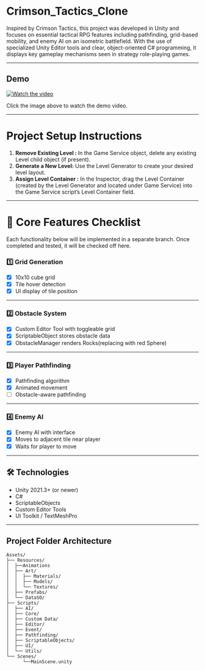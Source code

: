 # Crimson_Tactics_Clone

Inspired by Crimson Tactics, this project was developed in Unity and focuses on essential tactical RPG features including pathfinding, grid-based mobility, and enemy AI on an isometric battlefield. With the use of specialized Unity Editor tools and clear, object-oriented C# programming, it displays key gameplay mechanisms seen in strategy role-playing games.

---
## Demo

[![Watch the video](https://github.com/user-attachments/assets/fe0cb925-3403-4e1c-a9fc-bc2e46de69ec)](https://youtu.be/UebnLKq9Z7I)


Click the image above to watch the demo video.


---
# Project Setup Instructions
<ol>
      <li>
            <b>Remove Existing Level : </b> In the Game Service object, delete any existing Level child object (if present).
      </li> 
      <li>
            <b>Generate a New Level:</b> Use the Level Generator to create your desired level layout.
      </li>
      <li>
     <b> Assign Level Container :</b> In the Inspector, drag the Level Container (created by the Level Generator and located under Game Service)
into the Game Service script’s Level Container field.
      </li>
</ol>

---

# 📌 Core Features Checklist
Each functionality below will be implemented in a separate branch. Once completed and tested, it will be checked off here.

### 1️⃣ Grid Generation
- [x] 10x10 cube grid  
- [x] Tile hover detection  
- [x] UI display of tile position

---

### 2️⃣ Obstacle System
- [x] Custom Editor Tool with toggleable grid  
- [x] ScriptableObject stores obstacle data
- [x] ObstacleManager renders Rocks(replacing with red Sphere)

---

### 3️⃣ Player Pathfinding
- [X] Pathfinding algorithm  
- [X] Animated movement  
- [ ] Obstacle-aware pathfinding

---

### 4️⃣ Enemy AI
- [x] Enemy AI with interface  
- [x] Moves to adjacent tile near player  
- [x] Waits for player to move  

---

## 🛠️ Technologies
- Unity 2021.3+ (or newer)
- C#
- ScriptableObjects
- Custom Editor Tools
- UI Toolkit / TextMeshPro

---

## Project Folder Architecture
```plaintext
Assets/
├── Resources/
│  ├──Animations
│  ├── Art/
│  │  ├── Materials/
│  │  ├── Models/
│  │  └── Textures/
│  ├── Prefabs/
│  └── DataSO/
├── Scripts/
│  ├── AI/
│  ├── Core/
│  ├── Custom Data/
│  ├── Editor/
│  ├── Event/
│  ├── Pathfinding/
│  ├── ScriptableObjects/
│  ├── UI/
│  └── Utils/
└── Scenes/
      └──MainScene.unity
